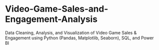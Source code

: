 # Video-Game-Sales-and-Engagement-Analysis
Data Cleaning, Analysis, and Visualization of Video Game Sales &amp; Engagement using Python (Pandas, Matplotlib, Seaborn), SQL, and Power BI
